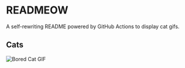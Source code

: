 # READMEOW

A self-rewriting README powered by GitHub Actions to display cat gifs.

## Cats

![Bored Cat GIF](https://media3.giphy.com/media/v1.Y2lkPTlhY2QwMmRhaXE4bG5vMjR5b3ZvcmdnZzdiczk5M3FxOGl1MHF2Y3A4cmNibWVpZyZlcD12MV9naWZzX3NlYXJjaCZjdD1n/mlvseq9yvZhba/200.gif)
